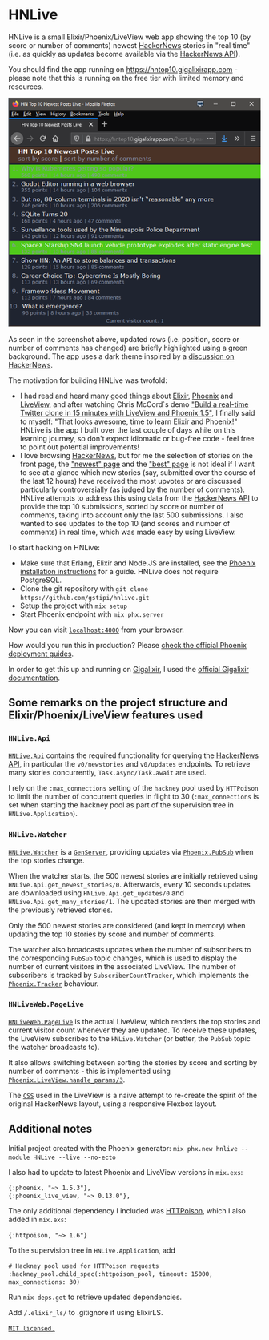 # HNLive

HNLive is a small Elixir/Phoenix/LiveView web app showing the top 10 (by score or number of comments) newest [HackerNews](https://news.ycombinator.com/) stories in "real time" (i.e. as quickly as updates become available via the [HackerNews API](https://github.com/HackerNews/API)).

You should find the app running on https://hntop10.gigalixirapp.com - please note that this is running on the free tier with limited memory and resources.

![A screenshot of the HNLive app, showing the top 10 newest HN posts sorted by score](screenshot1.png)

As seen in the screenshot above, updated rows (i.e. position, score or number of comments has changed) are briefly highlighted using a green background. The app uses a dark theme inspired by a [discussion on HackerNews](https://news.ycombinator.com/item?id=23197966). 

The motivation for building HNLive was twofold:
  * I had read and heard many good things about [Elixir](https://elixir-lang.org/), [Phoenix](https://www.phoenixframework.org/) and [LiveView](https://hexdocs.pm/phoenix_live_view/Phoenix.LiveView.html), and after watching Chris McCord`s demo ["Build a real-time Twitter clone in 15 minutes with LiveView and Phoenix 1.5"](https://www.youtube.com/watch?v=MZvmYaFkNJI), I finally said to myself: "That looks awesome, time to learn Elixir and Phoenix!" HNLive is the app I built over the last couple of days while on this learning journey, so don't expect idiomatic or bug-free code - feel free to point out potential improvements!
  * I love browsing [HackerNews](https://news.ycombinator.com/), but for me the selection of stories on the front page, the ["newest" page](https://news.ycombinator.com/newest) and the ["best" page](https://news.ycombinator.com/best) is not ideal if I want to see at a glance which new stories (say, submitted over the course of the last 12 hours) have received the most upvotes or are discussed particularly controversially (as judged by the number of comments). HNLive attempts to address this using data from the [HackerNews API](https://github.com/HackerNews/API) to provide the top 10 submissions, sorted by score or number of comments, taking into account only the last 500 submissions. I also wanted to see updates to the top 10 (and scores and number of comments) in real time, which was made easy by using LiveView. 

To start hacking on HNLive:

  * Make sure that Erlang, Elixir and Node.JS are installed, see the [Phoenix installation instructions](https://hexdocs.pm/phoenix/installation.html) for a guide. HNLive does not require PostgreSQL.
  * Clone the git repository with `git clone https://github.com/gstipi/hnlive.git`
  * Setup the project with `mix setup`
  * Start Phoenix endpoint with `mix phx.server`

Now you can visit [`localhost:4000`](http://localhost:4000) from your browser.

How would you run this in production? Please [check the official Phoenix deployment guides](https://hexdocs.pm/phoenix/deployment.html).

In order to get this up and running on [Gigalixir](https://www.gigalixir.com/), I used the [official Gigalixir documentation](https://gigalixir.readthedocs.io/en/latest/index.html).

## Some remarks on the project structure and Elixir/Phoenix/LiveView features used


### `HNLive.Api`

[`HNLive.Api`](lib/hnlive/api.ex) contains the required functionality for querying the [HackerNews API](https://github.com/HackerNews/API), in particular the `v0/newstories` and `v0/updates` endpoints. To retrieve many stories concurrently, `Task.async/Task.await` are used. 

I rely on the `:max_connections` setting of the `hackney` pool used by `HTTPoison` to limit the number of concurrent queries in flight to 30 (`:max_connections` is set when starting the hackney pool as part of the supervision tree in `HNLive.Application`).


### `HNLive.Watcher`

[`HNLive.Watcher`](lib/hnlive/watcher.ex) is a [`GenServer`](https://hexdocs.pm/elixir/GenServer.html), providing updates via [`Phoenix.PubSub`](https://hexdocs.pm/phoenix_pubsub/Phoenix.PubSub.html) when the top stories change. 

When the watcher starts, the 500 newest stories are initially retrieved using `HNLive.Api.get_newest_stories/0`. Afterwards, every 10 seconds updates are downloaded using `HNLive.Api.get_updates/0` and `HNLive.Api.get_many_stories/1`. The updated stories are then merged with the previously retrieved stories. 

Only the 500 newest stories are considered (and kept in memory) when updating the top 10 stories by score and number of comments.  

The watcher also broadcasts updates when the number of subscribers to the corresponding `PubSub` topic changes, which is used to display the number of current visitors in the associated LiveView. The number of subscribers is tracked by `SubscriberCountTracker`, which implements the [`Phoenix.Tracker`](https://hexdocs.pm/phoenix_pubsub/Phoenix.Tracker.html) behaviour. 

### `HNLiveWeb.PageLive`

[`HNLiveWeb.PageLive`](lib/hnlive_web/live/page_live.ex) is the actual LiveView, which renders the top stories and current visitor count whenever they are updated. To receive these updates, the LiveView subscribes to the `HNLive.Watcher` (or better, the `PubSub` topic the watcher broadcasts to).

It also allows switching between sorting the stories by score and sorting by number of comments - this is implemented using [`Phoenix.LiveView.handle_params/3`](https://hexdocs.pm/phoenix_live_view/Phoenix.LiveView.html#module-handle_params-3).

The [`CSS`](assets/css/app.scss) used in the LiveView is a naive attempt to re-create the spirit of the original HackerNews layout, using a responsive Flexbox layout. 

## Additional notes

Initial project created with the Phoenix generator: `mix phx.new hnlive --module HNLive --live --no-ecto`

I also had to update to latest Phoenix and LiveView versions in `mix.exs`:

``` 
{:phoenix, "~> 1.5.3"},
{:phoenix_live_view, "~> 0.13.0"},
```

The only additional dependency I included was [HTTPoison](https://hexdocs.pm/httpoison/HTTPoison.html), which I also added in `mix.exs`:

`{:httpoison, "~> 1.6"}`

To the supervision tree in `HNLive.Application`, add 

```
# Hackney pool used for HTTPoison requests
:hackney_pool.child_spec(:httpoison_pool, timeout: 15000, max_connections: 30)
```

Run `mix deps.get` to retrieve updated dependencies.

Add `/.elixir_ls/` to .gitignore if using ElixirLS.

[`MIT licensed.`](LICENSE)
